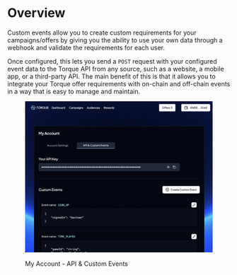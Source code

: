 # Overview

Custom events allow you to create custom requirements for your campaigns/offers by giving you the ability to use your own data through a webhook and validate the requirements for each user.&#x20;

Once configured, this lets you send a `POST` request with your configured event data to the Torque API from any source, such as a website, a mobile app, or a third-party API. The main benefit of this is that it allows you to integrate your Torque offer requirements with on-chain and off-chain events in a way that is easy to manage and maintain.

<figure><img src="../.gitbook/assets/screenshot-api-my-account.png" alt=""><figcaption><p>My Account - API &#x26; Custom Events</p></figcaption></figure>
